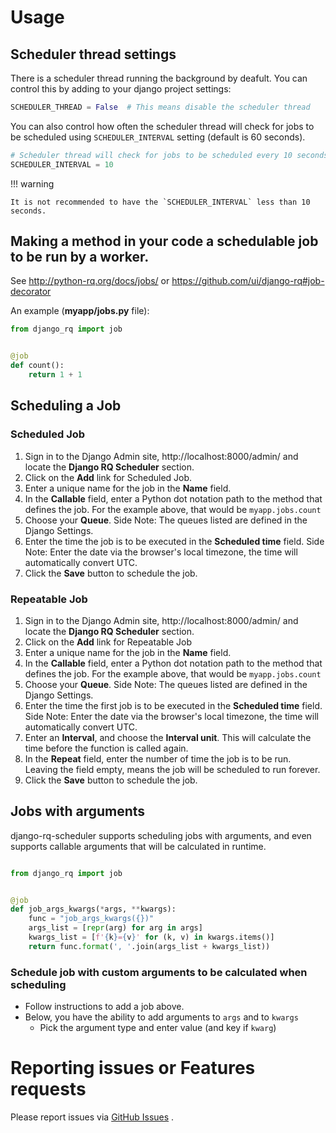 # Usage

## Scheduler thread settings

There is a scheduler thread running the background by deafult.
You can control this by adding to your django project settings:

```python
SCHEDULER_THREAD = False  # This means disable the scheduler thread
```

You can also control how often the scheduler thread will check for
jobs to be scheduled using `SCHEDULER_INTERVAL` setting (default is 60 seconds).

```python
# Scheduler thread will check for jobs to be scheduled every 10 seconds
SCHEDULER_INTERVAL = 10
```

!!! warning

    It is not recommended to have the `SCHEDULER_INTERVAL` less than 10 seconds.

## Making a method in your code a schedulable job to be run by a worker.

See http://python-rq.org/docs/jobs/ or https://github.com/ui/django-rq#job-decorator

An example (**myapp/jobs.py** file):

```python
from django_rq import job


@job
def count():
    return 1 + 1
```

## Scheduling a Job

### Scheduled Job

1. Sign in to the Django Admin site, http://localhost:8000/admin/ and locate the **Django RQ Scheduler** section.
2. Click on the **Add** link for Scheduled Job.
3. Enter a unique name for the job in the **Name** field.
4. In the **Callable** field, enter a Python dot notation path to the method that defines the job. For the example
   above, that would be `myapp.jobs.count`
5. Choose your **Queue**. Side Note: The queues listed are defined in the Django Settings.
6. Enter the time the job is to be executed in the **Scheduled time** field. Side Note: Enter the date via the browser's
   local timezone, the time will automatically convert UTC.
7. Click the **Save** button to schedule the job.

### Repeatable Job

1. Sign in to the Django Admin site, http://localhost:8000/admin/ and locate the **Django RQ Scheduler** section.
2. Click on the **Add** link for Repeatable Job
3. Enter a unique name for the job in the **Name** field.
4. In the **Callable** field, enter a Python dot notation path to the method that defines the job. For the example
   above, that would be `myapp.jobs.count`
5. Choose your **Queue**. Side Note: The queues listed are defined in the Django Settings.
6. Enter the time the first job is to be executed in the **Scheduled time** field. Side Note: Enter the date via the
   browser's local timezone, the time will automatically convert UTC.
7. Enter an **Interval**, and choose the **Interval unit**. This will calculate the time before the function is called
   again.
8. In the **Repeat** field, enter the number of time the job is to be run. Leaving the field empty, means the job will
   be scheduled to run forever.
9. Click the **Save** button to schedule the job.

## Jobs with arguments

django-rq-scheduler supports scheduling jobs with arguments, and even supports
callable arguments that will be calculated in runtime.

```python

from django_rq import job


@job
def job_args_kwargs(*args, **kwargs):
    func = "job_args_kwargs({})"
    args_list = [repr(arg) for arg in args]
    kwargs_list = [f'{k}={v}' for (k, v) in kwargs.items()]
    return func.format(', '.join(args_list + kwargs_list))
```

### Schedule job with custom arguments to be calculated when scheduling

- Follow instructions to add a job above.
- Below, you have the ability to add arguments to `args` and to `kwargs`
    - Pick the argument type and enter value (and key if `kwarg`)

# Reporting issues or Features requests

Please report issues via [GitHub Issues](https://github.com/dsoftwareinc/django-rq-scheduler/issues) .
